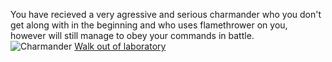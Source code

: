 You have recieved a very agressive and serious charmander who you don't get along with in the beginning and who uses flamethrower on you, however will still manage to obey your commands in battle.  
![Charmander](https://img0.etsystatic.com/016/0/6832516/il_340x270.454805566_rntm.jpg)
[Walk out of laboratory](attacks.md)